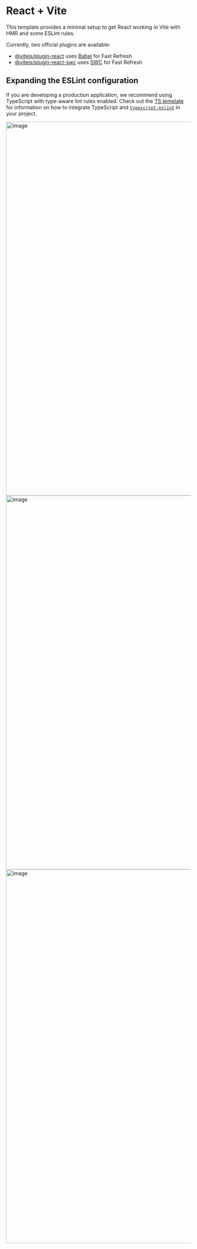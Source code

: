 # React + Vite

This template provides a minimal setup to get React working in Vite with HMR and some ESLint rules.

Currently, two official plugins are available:

- [@vitejs/plugin-react](https://github.com/vitejs/vite-plugin-react/blob/main/packages/plugin-react) uses [Babel](https://babeljs.io/) for Fast Refresh
- [@vitejs/plugin-react-swc](https://github.com/vitejs/vite-plugin-react/blob/main/packages/plugin-react-swc) uses [SWC](https://swc.rs/) for Fast Refresh

## Expanding the ESLint configuration

If you are developing a production application, we recommend using TypeScript with type-aware lint rules enabled. Check out the [TS template](https://github.com/vitejs/vite/tree/main/packages/create-vite/template-react-ts) for information on how to integrate TypeScript and [`typescript-eslint`](https://typescript-eslint.io) in your project.

<img width="1920" height="1020" alt="image" src="https://github.com/user-attachments/assets/3b81549d-b601-438f-91a4-76541d5dc675" />

<img width="1920" height="1020" alt="image" src="https://github.com/user-attachments/assets/09beeb2e-e6fb-41b9-8dbd-48001143ff77" />

<img width="1920" height="1020" alt="image" src="https://github.com/user-attachments/assets/e4b661bd-05e9-4ed8-b8d6-bbb57ff79d3b" />


